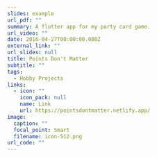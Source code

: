 ```yaml
---
slides: example
url_pdf: ""
summary: A flutter app for my party card game.
url_video: ""
date: 2016-04-27T00:00:00.000Z
external_link: ""
url_slides: null
title: Points Don't Matter
subtitle: ""
tags:
  - Hobby Projects
links:
  - icon: ""
    icon_pack: null
    name: Link
    url: https://pointsdontmatter.netlify.app/
image:
  caption: ""
  focal_point: Smart
  filename: icon-512.png
url_code: ""
---
```

